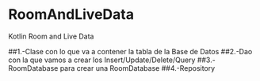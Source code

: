 # RoomAndLiveData
Kotlin Room and Live Data

##1.-Clase con lo que va a contener la tabla de la Base de Datos
##2.-Dao con la que vamos a crear los Insert/Update/Delete/Query
##3.-RoomDatabase para crear una RoomDatabase
##4.-Repository
